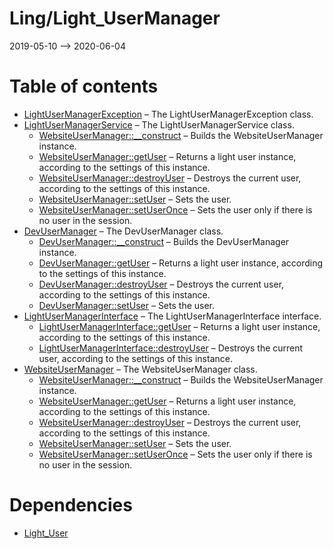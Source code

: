 Ling/Light_UserManager
================
2019-05-10 --> 2020-06-04




Table of contents
===========

- [LightUserManagerException](https://github.com/lingtalfi/Light_UserManager/blob/master/doc/api/Ling/Light_UserManager/Exception/LightUserManagerException.md) &ndash; The LightUserManagerException class.
- [LightUserManagerService](https://github.com/lingtalfi/Light_UserManager/blob/master/doc/api/Ling/Light_UserManager/Service/LightUserManagerService.md) &ndash; The LightUserManagerService class.
    - [WebsiteUserManager::__construct](https://github.com/lingtalfi/Light_UserManager/blob/master/doc/api/Ling/Light_UserManager/UserManager/WebsiteUserManager/__construct.md) &ndash; Builds the WebsiteUserManager instance.
    - [WebsiteUserManager::getUser](https://github.com/lingtalfi/Light_UserManager/blob/master/doc/api/Ling/Light_UserManager/UserManager/WebsiteUserManager/getUser.md) &ndash; Returns a light user instance, according to the settings of this instance.
    - [WebsiteUserManager::destroyUser](https://github.com/lingtalfi/Light_UserManager/blob/master/doc/api/Ling/Light_UserManager/UserManager/WebsiteUserManager/destroyUser.md) &ndash; Destroys the current user, according to the settings of this instance.
    - [WebsiteUserManager::setUser](https://github.com/lingtalfi/Light_UserManager/blob/master/doc/api/Ling/Light_UserManager/UserManager/WebsiteUserManager/setUser.md) &ndash; Sets the user.
    - [WebsiteUserManager::setUserOnce](https://github.com/lingtalfi/Light_UserManager/blob/master/doc/api/Ling/Light_UserManager/UserManager/WebsiteUserManager/setUserOnce.md) &ndash; Sets the user only if there is no user in the session.
- [DevUserManager](https://github.com/lingtalfi/Light_UserManager/blob/master/doc/api/Ling/Light_UserManager/UserManager/DevUserManager.md) &ndash; The DevUserManager class.
    - [DevUserManager::__construct](https://github.com/lingtalfi/Light_UserManager/blob/master/doc/api/Ling/Light_UserManager/UserManager/DevUserManager/__construct.md) &ndash; Builds the DevUserManager instance.
    - [DevUserManager::getUser](https://github.com/lingtalfi/Light_UserManager/blob/master/doc/api/Ling/Light_UserManager/UserManager/DevUserManager/getUser.md) &ndash; Returns a light user instance, according to the settings of this instance.
    - [DevUserManager::destroyUser](https://github.com/lingtalfi/Light_UserManager/blob/master/doc/api/Ling/Light_UserManager/UserManager/DevUserManager/destroyUser.md) &ndash; Destroys the current user, according to the settings of this instance.
    - [DevUserManager::setUser](https://github.com/lingtalfi/Light_UserManager/blob/master/doc/api/Ling/Light_UserManager/UserManager/DevUserManager/setUser.md) &ndash; Sets the user.
- [LightUserManagerInterface](https://github.com/lingtalfi/Light_UserManager/blob/master/doc/api/Ling/Light_UserManager/UserManager/LightUserManagerInterface.md) &ndash; The LightUserManagerInterface interface.
    - [LightUserManagerInterface::getUser](https://github.com/lingtalfi/Light_UserManager/blob/master/doc/api/Ling/Light_UserManager/UserManager/LightUserManagerInterface/getUser.md) &ndash; Returns a light user instance, according to the settings of this instance.
    - [LightUserManagerInterface::destroyUser](https://github.com/lingtalfi/Light_UserManager/blob/master/doc/api/Ling/Light_UserManager/UserManager/LightUserManagerInterface/destroyUser.md) &ndash; Destroys the current user, according to the settings of this instance.
- [WebsiteUserManager](https://github.com/lingtalfi/Light_UserManager/blob/master/doc/api/Ling/Light_UserManager/UserManager/WebsiteUserManager.md) &ndash; The WebsiteUserManager class.
    - [WebsiteUserManager::__construct](https://github.com/lingtalfi/Light_UserManager/blob/master/doc/api/Ling/Light_UserManager/UserManager/WebsiteUserManager/__construct.md) &ndash; Builds the WebsiteUserManager instance.
    - [WebsiteUserManager::getUser](https://github.com/lingtalfi/Light_UserManager/blob/master/doc/api/Ling/Light_UserManager/UserManager/WebsiteUserManager/getUser.md) &ndash; Returns a light user instance, according to the settings of this instance.
    - [WebsiteUserManager::destroyUser](https://github.com/lingtalfi/Light_UserManager/blob/master/doc/api/Ling/Light_UserManager/UserManager/WebsiteUserManager/destroyUser.md) &ndash; Destroys the current user, according to the settings of this instance.
    - [WebsiteUserManager::setUser](https://github.com/lingtalfi/Light_UserManager/blob/master/doc/api/Ling/Light_UserManager/UserManager/WebsiteUserManager/setUser.md) &ndash; Sets the user.
    - [WebsiteUserManager::setUserOnce](https://github.com/lingtalfi/Light_UserManager/blob/master/doc/api/Ling/Light_UserManager/UserManager/WebsiteUserManager/setUserOnce.md) &ndash; Sets the user only if there is no user in the session.


Dependencies
============
- [Light_User](https://github.com/lingtalfi/Light_User)


